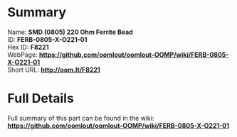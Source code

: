
Summary
=================
  
Name: __SMD (0805) 220 Ohm Ferrite Bead__    
ID: __FERB-0805-X-O221-01__   
Hex ID: __F8221__   
WebPage: __https://github.com/oomlout/oomlout-OOMP/wiki/FERB-0805-X-O221-01__   
Short URL: __http://oom.lt/F8221__   

Full Details
==========================
Full summary of this part can be found in the wiki:   
__https://github.com/oomlout/oomlout-OOMP/wiki/FERB-0805-X-O221-01__    

